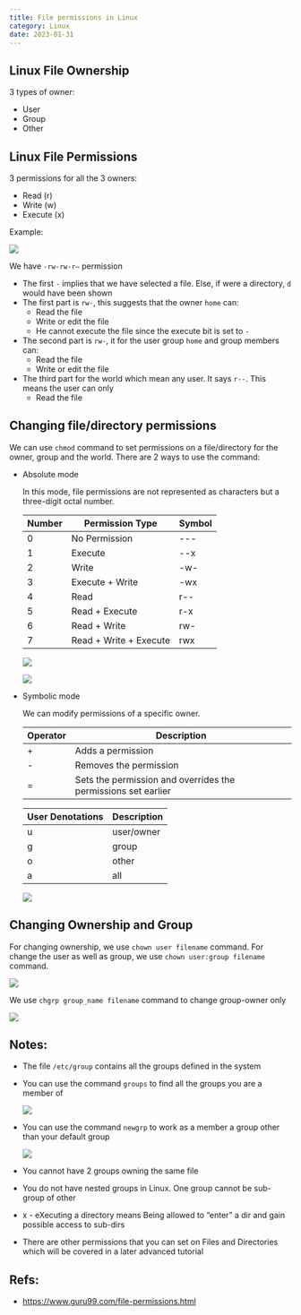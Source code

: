 ```yaml
---
title: File permissions in Linux
category: Linux
date: 2023-01-31
---
```


## Linux File Ownership

3 types of owner:
- User
- Group
- Other

## Linux File Permissions

3 permissions for all the 3 owners:
- Read (r)
- Write (w)
- Execute (x)

Example:

![](https://www.guru99.com/images/Permis_system.png)

We have `-rw-rw-r–` permission
- The first `-` implies that we have selected a file. Else, if were a directory, `d` would have been shown
- The first part is `rw-`, this suggests that the owner `home` can:
    - Read the file
    - Write or edit the file
    - He cannot execute the file since the execute bit is set to `-`
- The second part is `rw-`, it for the user group `home` and group members can:
    - Read the file
    - Write or edit the file
- The third part for the world which mean any user. It says `r--`. This means the user can only
    - Read the file

## Changing file/directory permissions

We can use `chmod` command to set permissions on a file/directory for the owner, group and the world.
There are 2 ways to use the command:
- Absolute mode

    In this mode, file permissions are not represented as characters but a three-digit octal number.

    | Number      | Permission Type        | Symbol |
    |-------------| -----------------------|--------|
    | 0           | No Permission          |   ---  |
    | 1           | Execute                |   --x  |
    | 2           | Write                  |   -w-  |
    | 3           | Execute + Write        |   -wx  |
    | 4           | Read                   |   r--  |
    | 5           | Read + Execute         |   r-x  |
    | 6           | Read + Write           |   rw-  |
    | 7           | Read + Write + Execute |   rwx  |


    ![](https://www.guru99.com/images/chmod_new(1).png)

    ![](https://www.guru99.com/images/FilePermissions(1).png)

- Symbolic mode

    We can modify permissions of a specific owner.

    | Operator | Description                                                   |
    |----------|---------------------------------------------------------------|
    |    +     | Adds a permission                                             |
    |    -     | Removes the permission                                        |
    |    =     | Sets the permission and overrides the permissions set earlier |

    | User Denotations | Description |
    |------------------|-------------|
    |         u        | user/owner  |
    |         g        | group       |
    |         o        | other       |
    |         a        | all         |

    ![](https://www.guru99.com/images/Symbolic_Mode(1).png)

## Changing Ownership and Group

For changing ownership, we use `chown user filename` command.
For change the user as well as group, we use `chown user:group filename` command.

![](https://www.guru99.com/images/chown_comm(1).png)

We use `chgrp group_name filename` command to change group-owner only

![](https://www.guru99.com/images/chgrp.png)

## Notes:
- The file `/etc/group` contains all the groups defined in the system
- You can use the command `groups` to find all the groups you are a member of

    ![](https://www.guru99.com/images/groups.png)
- You can use the command `newgrp` to work as a member a group other than your default group

    ![](https://www.guru99.com/images/newgrp.png)
- You cannot have 2 groups owning the same file
- You do not have nested groups in Linux. One group cannot be sub-group of other
- x - eXecuting a directory means Being allowed to “enter” a dir and gain possible access to sub-dirs
- There are other permissions that you can set on Files and Directories which will be covered in a later advanced tutorial

## Refs:
- https://www.guru99.com/file-permissions.html

